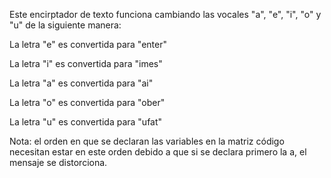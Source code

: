 Este encirptador de texto funciona cambiando las vocales "a", "e", "i", "o" y "u" de la siguiente manera:

  La letra "e" es convertida para "enter"
  
  La letra "i" es convertida para "imes"
  
  La letra "a" es convertida para "ai"
  
  La letra "o" es convertida para "ober"
  
  La letra "u" es convertida para "ufat"
  
Nota: el orden en que se declaran las variables en la matriz código necesitan estar en este orden debido a que si se declara primero la a, el mensaje se distorciona. 
